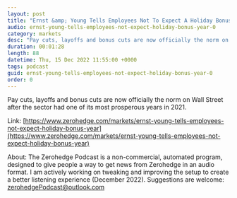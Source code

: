 ```yaml
---
layout: post
title: "Ernst &amp; Young Tells Employees Not To Expect A Holiday Bonus This Year"
audio: ernst-young-tells-employees-not-expect-holiday-bonus-year-0
category: markets
desc: "Pay cuts, layoffs and bonus cuts are now officially the norm on Wall Street after the sector had one of its most prosperous years in 2021. "
duration: 00:01:28
length: 88
datetime: Thu, 15 Dec 2022 11:55:00 +0000
tags: podcast
guid: ernst-young-tells-employees-not-expect-holiday-bonus-year-0
order: 0
---
```

Pay cuts, layoffs and bonus cuts are now officially the norm on Wall Street after the sector had one of its most prosperous years in 2021. 

Link: [https://www.zerohedge.com/markets/ernst-young-tells-employees-not-expect-holiday-bonus-year](https://www.zerohedge.com/markets/ernst-young-tells-employees-not-expect-holiday-bonus-year)

About: The Zerohedge Podcast is a non-commercial, automated program, designed to give people a way to get news from Zerohedge in an audio format.  I am actively working on tweaking and improving the setup to create a better listening experience (December 2022).  Suggestions are welcome: [zerohedgePodcast@outlook.com](mailto:zerohedgePodcast@outlook.com)
